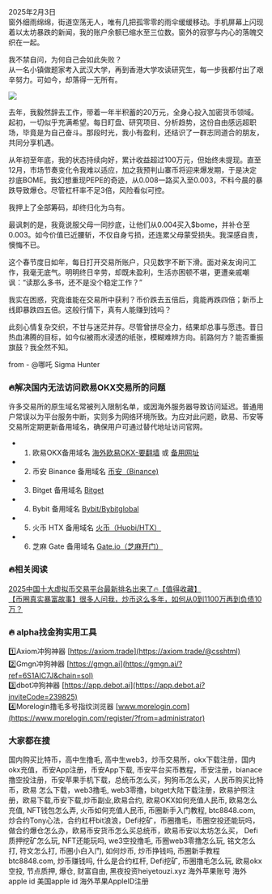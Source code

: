 2025年2月3日  
窗外细雨绵绵，街道空荡无人，唯有几把孤零零的雨伞缓缓移动。手机屏幕上闪现着以太坊暴跌的新闻，我的账户余额已缩水至三位数。窗外的寂寥与内心的落魄交织在一起。

我不禁自问，为何自己会如此失败？  
从一名小镇做题家考入武汉大学，再到香港大学攻读研究生，每一步我都付出了艰辛努力。可如今，却落得一无所有。

[![](https://307e939.webp.li/20250420141505925.png)](https://btc8848.com/top-10-exchanges)

去年，我毅然辞去工作，带着一年半积蓄的20万元，全身心投入加密货币领域。起初，一切似乎充满希望。每日盯盘、研究项目、分析趋势，这份自由感远超职场，毕竟是为自己奋斗。那段时光，我小有盈利，还结识了一群志同道合的朋友，共同分享机遇。

从年初至年底，我的状态持续向好，累计收益超过100万元，但始终未提现。直至12月，市场节奏变化令我难以适应，加之我预判山寨币将迎来爆发期，于是决定抄底BOME。我幻想重现PEPE的奇迹，从0.008一路买入至0.003，不料今晨的暴跌导致爆仓。尽管杠杆率不足3倍，风险看似可控。

我押上了全部筹码，却终归化为乌有。

最讽刺的是，我竟说服父母一同抄底，让他们从0.004买入$bome，并补仓至0.003。如今价值已近腰斩，不仅自身亏损，还连累父母蒙受损失。我深感自责，懊悔不已。

这个春节度日如年，每日打开交易所账户，只见数字不断下滑。面对亲友询问工作，我毫无底气。明明终日辛劳，却既未盈利，生活亦困顿不堪，更遭亲戚嘲讽：“读那么多书，还不是没个稳定工作？”

我实在困惑，究竟谁能在交易所中获利？币价跌去五倍后，竟能再跌四倍；新币上线即暴跌四五倍。这般行情下，真有人能赚到钱吗？

此刻心情复杂交织，不甘与迷茫并存。尽管曾拼尽全力，结果却总事与愿违。昔日热血沸腾的目标，如今似被雨水浸透的纸张，模糊难辨方向。前路何方？能否重振旗鼓？我全然不知。

from - @哪吒 Sigma Hunter

### 🔥解决国内无法访问欧易OKX交易所的问题  
许多交易所的原生域名常被列入限制名单，或因海外服务器导致访问延迟。普通用户常误以为平台服务中断，实则多为网络环境所致。为应对此问题，欧易、币安等交易所定期更新备用域名，确保用户可通过替代地址访问官网。

- 1. 欧易OKX备用域名 [海外欧易OKX-要翻墙](https://www.okx.com/zh-hans/join/76527935) 或 [备用网址](https://www.chouyi.world/zh-hans/join/18639032)  
- 2. 币安 Binance 备用域名 [币安（Binance)](https://accounts.binance.com/zh-CN/register?ref=36457687)  
- 3. Bitget 备用域名 [Bitget](https://www.bitget.com/zh-CN/referral/register?from=referral&clacCode=VRNEYUTR)  
- 4. Bybit 备用域名 [Bybit/Bybitglobal](https://www.bybitglobal.com/zh-MY/invite/?ref=VMKORMM)  
- 5. 火币 HTX 备用域名 [火币（Huobi/HTX）](https://www.htx.com/invite/zh-cn/1f?invite_code=whf45223)  
- 6. 芝麻 Gate 备用域名 [Gate.io（芝麻开门）](https://www.gate.io/zh/signup?ref_type=103&ref=A1ERAQ)  

### 🔥相关阅读  
[2025中国十大虚拟币交易平台最新排名出来了🔥【值得收藏】](https://btc8848.com/top-10-exchanges/)  
[【币圈真实暴富故事】很多人问我，炒币这么多年，如何从0到1100万再到负债10万？](https://heiyetouzi.xyz/biquanstory001/)  

### 🔥 alpha找金狗实用工具  
1️⃣Axiom冲狗神器 [https://axiom.trade](https://axiom.trade/@csshtml)  
2️⃣Gmgn冲狗神器 [https://gmgn.ai](https://gmgn.ai/?ref=6S1AIC7J&chain=sol)  
3️⃣dbot冲狗神器 [https://app.debot.ai](https://app.debot.ai?inviteCode=239825)  
4️⃣Morelogin撸毛多号指纹浏览器 [www.morelogin.com](https://www.morelogin.com/register/?from=administrator)  

### 大家都在搜  
国内购买比特币，高中生撸毛, 高中生web3，炒币交易所，okx下载注册，国内okx充值，币安App注册，币安App下载, 币安平台买币教程，币安注册，bianace撸空投注册，币安苹果手机下载，总统币怎么买，狗狗币怎么买，人民币购买比特币，欧易 怎么下载，web3撸毛, web3零撸，bitget大陆下载注册，欧易护照注册，欧易下载,币安下载,炒币副业,欧易合约, 欧易OKX如何充值人民币, 欧易怎么充值, NFT钱包怎么弄, 火币如何充值人民币, 币圈新手入门教程, btc8848.com, 炒合约Tony心法，合约杠杆bit浪浪，Defi挖矿，币圈撸毛，币圈空投还能玩吗，做合约爆仓怎么办，欧易币安货币怎么买总统币，欧易币安以太坊怎么买， Defi质押挖矿怎么玩, NFT还能玩吗, we3空投撸毛, 币圈web3零撸怎么玩, 铭文怎么打, 符文怎么打, 币圈小白入门, 如何炒币, 炒币挣钱吗, 币圈新手教程btc8848.com, 炒币赚钱吗, 什么是合约杠杆, Defi挖矿, 币圈撸毛怎么玩, 欧易okx空投, 节点质押, 爆仓, 财富自由, 黑夜投资heiyetouzi.xyz 海外苹果账号 海外apple id 美国apple id 海外苹果AppleID注册